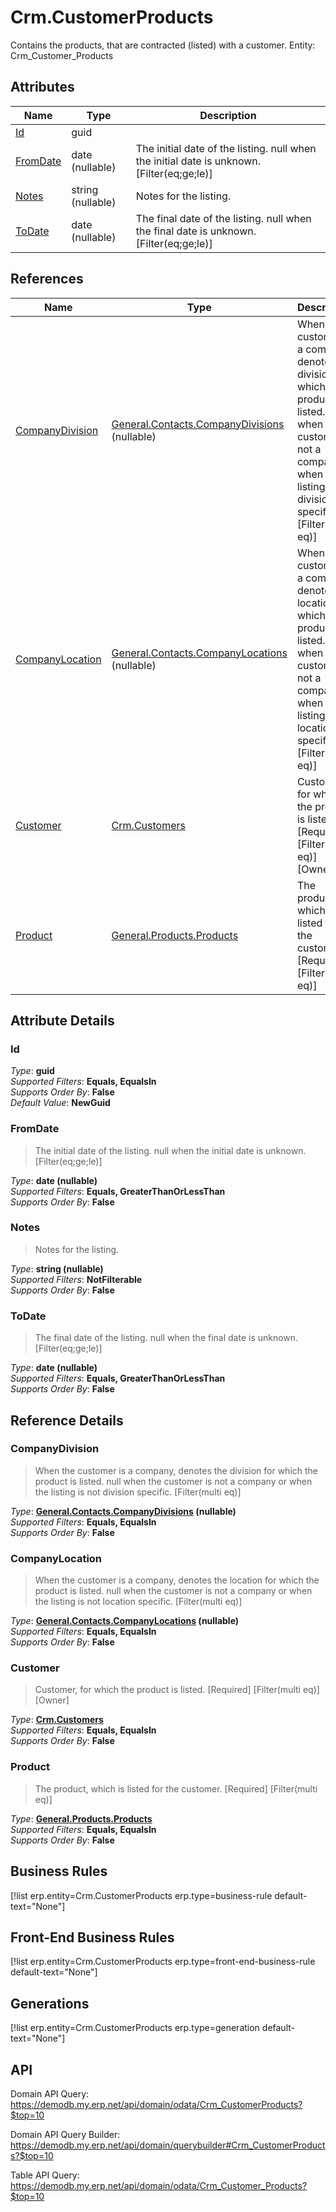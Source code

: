 # Crm.CustomerProducts

Contains the products, that are contracted (listed) with a customer. Entity: Crm_Customer_Products

## Attributes

| Name | Type | Description |
| ---- | ---- | --- |
| [Id](Crm.CustomerProducts.md#Id) | guid |  
| [FromDate](Crm.CustomerProducts.md#FromDate) | date (nullable) | The initial date of the listing. null when the initial date is unknown. [Filter(eq;ge;le)] 
| [Notes](Crm.CustomerProducts.md#Notes) | string (nullable) | Notes for the listing. 
| [ToDate](Crm.CustomerProducts.md#ToDate) | date (nullable) | The final date of the listing. null when the final date is unknown. [Filter(eq;ge;le)] 

## References

| Name | Type | Description |
| ---- | ---- | --- |
| [CompanyDivision](Crm.CustomerProducts.md#CompanyDivision) | [General.Contacts.CompanyDivisions](General.Contacts.CompanyDivisions.md) (nullable) | When the customer is a company, denotes the division for which the product is listed. null when the customer is not a company or when the listing is not division specific. [Filter(multi eq)] |
| [CompanyLocation](Crm.CustomerProducts.md#CompanyLocation) | [General.Contacts.CompanyLocations](General.Contacts.CompanyLocations.md) (nullable) | When the customer is a company, denotes the location for which the product is listed. null when the customer is not a company or when the listing is not location specific. [Filter(multi eq)] |
| [Customer](Crm.CustomerProducts.md#Customer) | [Crm.Customers](Crm.Customers.md) | Customer, for which the product is listed. [Required] [Filter(multi eq)] [Owner] |
| [Product](Crm.CustomerProducts.md#Product) | [General.Products.Products](General.Products.Products.md) | The product, which is listed for the customer. [Required] [Filter(multi eq)] |


## Attribute Details

### Id

_Type_: **guid**  
_Supported Filters_: **Equals, EqualsIn**  
_Supports Order By_: **False**  
_Default Value_: **NewGuid**  

### FromDate

> The initial date of the listing. null when the initial date is unknown. [Filter(eq;ge;le)]

_Type_: **date (nullable)**  
_Supported Filters_: **Equals, GreaterThanOrLessThan**  
_Supports Order By_: **False**  

### Notes

> Notes for the listing.

_Type_: **string (nullable)**  
_Supported Filters_: **NotFilterable**  
_Supports Order By_: **False**  

### ToDate

> The final date of the listing. null when the final date is unknown. [Filter(eq;ge;le)]

_Type_: **date (nullable)**  
_Supported Filters_: **Equals, GreaterThanOrLessThan**  
_Supports Order By_: **False**  


## Reference Details

### CompanyDivision

> When the customer is a company, denotes the division for which the product is listed. null when the customer is not a company or when the listing is not division specific. [Filter(multi eq)]

_Type_: **[General.Contacts.CompanyDivisions](General.Contacts.CompanyDivisions.md) (nullable)**  
_Supported Filters_: **Equals, EqualsIn**  
_Supports Order By_: **False**  

### CompanyLocation

> When the customer is a company, denotes the location for which the product is listed. null when the customer is not a company or when the listing is not location specific. [Filter(multi eq)]

_Type_: **[General.Contacts.CompanyLocations](General.Contacts.CompanyLocations.md) (nullable)**  
_Supported Filters_: **Equals, EqualsIn**  
_Supports Order By_: **False**  

### Customer

> Customer, for which the product is listed. [Required] [Filter(multi eq)] [Owner]

_Type_: **[Crm.Customers](Crm.Customers.md)**  
_Supported Filters_: **Equals, EqualsIn**  
_Supports Order By_: **False**  

### Product

> The product, which is listed for the customer. [Required] [Filter(multi eq)]

_Type_: **[General.Products.Products](General.Products.Products.md)**  
_Supported Filters_: **Equals, EqualsIn**  
_Supports Order By_: **False**  



## Business Rules

[!list erp.entity=Crm.CustomerProducts erp.type=business-rule default-text="None"]

## Front-End Business Rules

[!list erp.entity=Crm.CustomerProducts erp.type=front-end-business-rule default-text="None"]

## Generations

[!list erp.entity=Crm.CustomerProducts erp.type=generation default-text="None"]

## API

Domain API Query:
<https://demodb.my.erp.net/api/domain/odata/Crm_CustomerProducts?$top=10>

Domain API Query Builder:
<https://demodb.my.erp.net/api/domain/querybuilder#Crm_CustomerProducts?$top=10>

Table API Query:
<https://demodb.my.erp.net/api/domain/odata/Crm_Customer_Products?$top=10>

